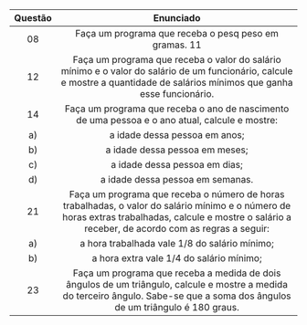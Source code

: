 Questão | Enunciado
:---------: | :------:
  08 | Faça um programa que receba o pesq peso em gramas. 11| Faça um programa que calcule e mostre a área de um losango. Sabe-se que: A = (diagonal maior* diagonal menor)/2
  12 | Faça um programa que receba o valor do salário mínimo e o valor do salário de um funcionário, calcule e mostre a quantidade de salários mínimos que ganha esse funcionário.
  14 | Faça um programa que receba o ano de nascimento de uma pessoa e o ano atual, calcule e mostre:
  a) | a idade dessa pessoa em anos;
  b) | a idade dessa pessoa em meses; 
  c) | a idade dessa pessoa em dias; 
  d) | a idade dessa pessoa em semanas.
  21 | Faça um programa que receba o número de horas trabalhadas, o valor do salário mínimo e o número de horas extras trabalhadas, calcule e mostre o salário a receber, de acordo com as regras a seguir:
  a) | a hora trabalhada vale 1/8 do salário mínimo;
  b) | a hora extra vale 1/4 do salário mínimo;
  23 | Faça um programa que receba a medida de dois ângulos de um triângulo, calcule e mostre a medida do terceiro ângulo. Sabe-se que a soma dos ângulos de um triângulo é 180 graus.
